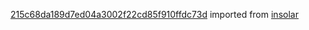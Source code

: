 [215c68da189d7ed04a3002f22cd85f910ffdc73d](https://github.com/insolar/insolar/commit/215c68da189d7ed04a3002f22cd85f910ffdc73d) imported from [insolar](https://github.com/insolar/insolar)
